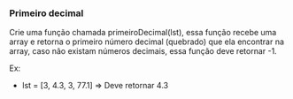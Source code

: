 ### Primeiro decimal ###

Crie uma função chamada primeiroDecimal(lst), essa função recebe uma array e retorna o primeiro número decimal (quebrado) que ela encontrar na array, caso não existam números decimais, essa função deve retornar -1.

Ex:

* lst = [3, 4.3, 3, 77.1] =\> Deve retornar 4.3